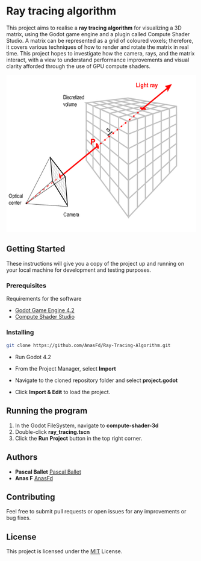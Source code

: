 # Ray tracing algorithm

This project aims to realise a **ray tracing algorithm** for visualizing a 3D matrix, using the Godot game engine and a plugin called Compute Shader Studio. A matrix can be represented as a grid of coloured voxels; therefore, it covers various techniques of how to render and rotate the matrix in real time. This project hopes to investigate how the camera, rays, and the matrix interact, with a view to understand performance improvements and visual clarity afforded through the use of GPU compute shaders.

![Ray tracing principal](assets/Illustration.png)
## Getting Started

These instructions will give you a copy of the project up and running on
your local machine for development and testing purposes.

### Prerequisites

Requirements for the software
- [Godot Game Engine 4.2](https://godotengine.org/download/archive/4.2.2-stable/)
- [Compute Shader Studio](https://godotengine.org/asset-library/asset/2415)

### Installing

```bash
git clone https://github.com/AnasFd/Ray-Tracing-Algorithm.git
```

- Run Godot 4.2

- From the Project Manager, select **Import**

- Navigate to the cloned repository folder and select **project.godot**

- Click **Import & Edit** to load the project.


## Running the program

1. In the Godot FileSystem, navigate to **compute-shader-3d**
2. Double-click **ray_tracing.tscn**
3. Click the **Run Project** button in the top right corner.

## Authors

  - **Pascal Ballet**
    [Pascal Ballet](https://github.com/pascal-ballet)
  - **Anas F**
    [AnasFd](https://github.com/AnasFd)

## Contributing

Feel free to submit pull requests or open issues for any improvements or bug fixes.

## License

This project is licensed under the [MIT](LICENSE.md) License.